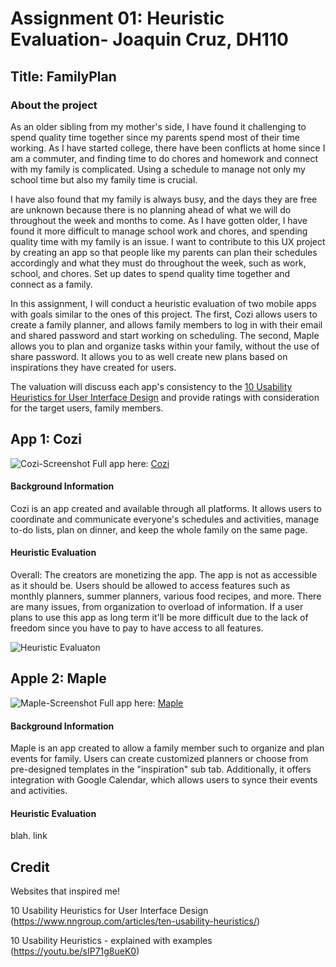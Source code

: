 # Assignment 01: Heuristic Evaluation- Joaquin Cruz, DH110 
## Title: FamilyPlan

### About the project

As an older sibling from my mother's side, I have found it challenging to spend quality time together since my parents spend most of their time working. As I have started college, there have been conflicts at home since I am a commuter, and finding time to do chores and homework and connect with my family is complicated. Using a schedule to manage not only my school time but also my family time is crucial.

I have also found that my family is always busy, and the days they are free are unknown because there is no planning ahead of what we will do throughout the week and months to come. As I have gotten older, I have found it more difficult to manage school work and chores, and spending quality time with my family is an issue. I want to contribute to this UX project by creating an app so that people like my parents can plan their schedules accordingly and what they must do throughout the week, such as work, school, and chores. Set up dates to spend quality time together and connect as a family.

In this assignment, I will conduct a heuristic evaluation of two mobile apps with goals similar to the ones of this project. The first, Cozi allows users to create a family planner, and allows family members to log in with their email and shared password and start working on scheduling. The second, Maple allows you to plan and organize tasks within your family, without the use of share password. It allows you to as well create new plans based on inspirations they have created for users.

The valuation will discuss each app's consistency to the [10 Usability Heuristics for User Interface Design](https://www.nngroup.com/articles/ten-usability-heuristics/) and provide ratings with consideration for the target users, family members. 

## App 1: Cozi
![Cozi-Screenshot](https://user-images.githubusercontent.com/114783914/231081960-aaf12707-0cd4-4534-8279-28c5db0b2a59.PNG)
Full app here: [Cozi](https://www.cozi.com/getting-started-with-cozi-calendar/)

#### Background Information
Cozi is an app created and available through all platforms. It allows users to coordinate and communicate everyone's schedules and activities, manage to-do lists, plan on dinner, and keep the whole family on the same page.
#### Heuristic Evaluation 
Overall: The creators are monetizing the app. The app is not as accessible as it should be. Users should be allowed to access features such as monthly planners, summer planners, various food recipes, and more. There are many issues, from organization to overload of information. If a user plans to use this app as long term it'll be more difficult due to the lack of freedom since you have to pay to have access to all features. 

![Heuristic Evaluaton](https://user-images.githubusercontent.com/114783914/231091354-291f4681-4bab-4485-bcd2-48210200e14f.png)

## Apple 2: Maple
![Maple-Screenshot](https://user-images.githubusercontent.com/114783914/231094330-6fe94eee-176b-4d43-ab93-79c89b91b3e2.PNG)
Full app here: [Maple](https://www.growmaple.com/)


#### Background Information
Maple is an app created to allow a family member such to organize and plan events for family. Users can create customized planners or choose from pre-designed templates in the "inspiration" sub tab. Additionally, it offers integration with Google Calendar, which allows users to synce their events and activities.
#### Heuristic Evaluation 
blah. link 

## Credit
Websites that inspired me! 

10 Usability Heuristics for User Interface Design (https://www.nngroup.com/articles/ten-usability-heuristics/)

10 Usability Heuristics - explained with examples (https://youtu.be/sIP71g8ueK0)




